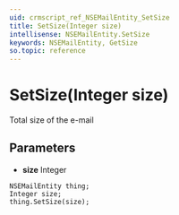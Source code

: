 ```yaml
---
uid: crmscript_ref_NSEMailEntity_SetSize
title: SetSize(Integer size)
intellisense: NSEMailEntity.SetSize
keywords: NSEMailEntity, GetSize
so.topic: reference
---
```


# SetSize(Integer size)

Total size of the e-mail

## Parameters

* **size** Integer

```crmscript
NSEMailEntity thing;
Integer size;
thing.SetSize(size);
```

